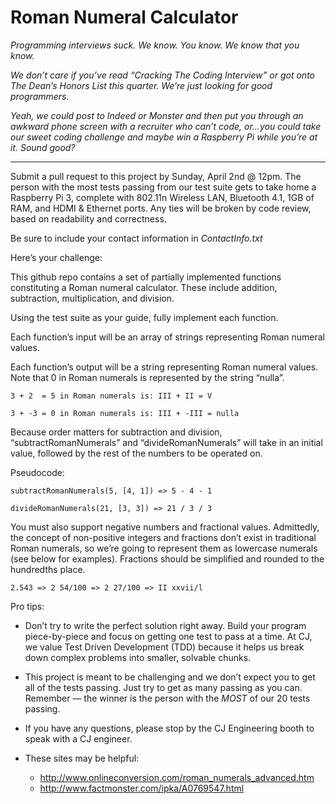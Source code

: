 Roman Numeral Calculator
==============================

_Programming interviews suck. We know. You know. We know that you know._

_We don’t care if you’ve read “Cracking The Coding Interview” or got onto The Dean’s Honors List this quarter. We’re just looking for good programmers._

_Yeah, we could post to Indeed or Monster and then put you through an awkward phone screen with a recruiter who can’t code, or…you could take our sweet coding challenge and maybe win a Raspberry Pi while you’re at it.
Sound good?_

---------------------
Submit a pull request to this project by Sunday, April 2nd @ 12pm.
The person with the most tests passing from our test suite gets to take home a Raspberry Pi 3, complete with 802.11n Wireless LAN, Bluetooth 4.1, 1GB of RAM, and HDMI & Ethernet ports.
Any ties will be broken by code review, based on readability and correctness.

Be sure to include your contact information in _ContactInfo.txt_

Here’s your challenge:

This github repo contains a set of partially implemented functions constituting a Roman numeral calculator. These include addition, subtraction, multiplication, and division.

Using the test suite as your guide, fully implement each function.

Each function’s input will be an array of strings representing Roman numeral values.

Each function’s output will be a string representing Roman numeral values.
Note that 0 in Roman numerals is represented by the string “nulla”.

`3 + 2  = 5 in Roman numerals is:
III + II = V`

`3 + -3 = 0 in Roman numerals is:
III + -III = nulla`

Because order matters for subtraction and division, “subtractRomanNumerals” and “divideRomanNumerals” will take in an initial value, followed by the rest of the numbers to be operated on.

Pseudocode:

`subtractRomanNumerals(5, [4, 1]) => 5 - 4 - 1`

`divideRomanNumerals(21, [3, 3]) => 21 / 3 / 3`

You must also support negative numbers and fractional values. Admittedly, the concept of non-positive integers and fractions don’t exist in traditional Roman numerals, so we’re going to represent them as lowercase numerals (see below for examples). Fractions should be simplified and rounded to the hundredths place.

`2.543 => 2 54/100 => 2 27/100 => II xxvii/l`

Pro tips:
- Don’t try to write the perfect solution right away. Build your program piece-by-piece and focus on getting one test to pass at a time. At CJ, we value Test Driven Development (TDD) because it helps us break down complex problems into smaller, solvable chunks.

- This project is meant to be challenging and we don’t expect you to get all of the tests passing. Just try to get as many passing as you can. Remember — the winner is the person with the _MOST_ of our 20 tests passing.

- If you have any questions, please stop by the CJ Engineering booth to speak with a CJ engineer.

- These sites may be helpful:
    - http://www.onlineconversion.com/roman_numerals_advanced.htm
    - http://www.factmonster.com/ipka/A0769547.html
